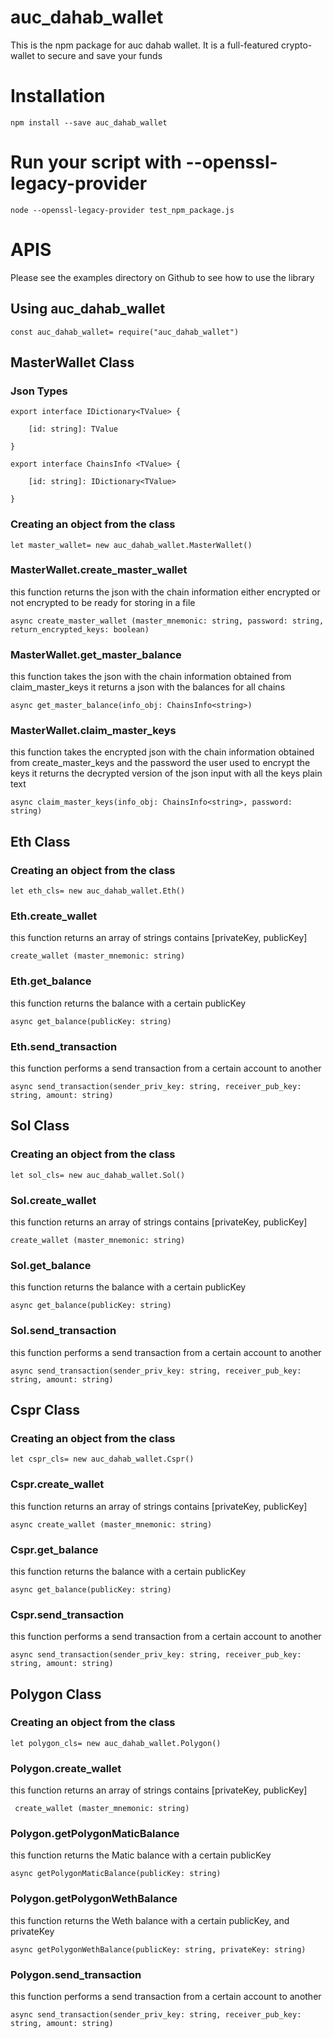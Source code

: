 # auc_dahab_wallet
This is the npm package for auc dahab wallet. It is a full-featured crypto-wallet to secure and save your funds

# Installation
```
npm install --save auc_dahab_wallet
```

# Run your script with --openssl-legacy-provider
```
node --openssl-legacy-provider test_npm_package.js
```


# APIS
Please see the examples directory on Github to see how to use the library
## Using auc_dahab_wallet
```
const auc_dahab_wallet= require("auc_dahab_wallet")
```
## MasterWallet Class

### Json Types
```
export interface IDictionary<TValue> {

    [id: string]: TValue

}

export interface ChainsInfo <TValue> {

    [id: string]: IDictionary<TValue>
    
}
```
### Creating an object from the class
```
let master_wallet= new auc_dahab_wallet.MasterWallet()
```
### MasterWallet.create_master_wallet
this function returns the json with the chain information either encrypted or not encrypted to be ready for storing in a file 
```
async create_master_wallet (master_mnemonic: string, password: string, return_encrypted_keys: boolean)
```

### MasterWallet.get_master_balance
this function takes the json with the chain information obtained from claim_master_keys
it returns a json with the balances for all chains

```
async get_master_balance(info_obj: ChainsInfo<string>)
```

### MasterWallet.claim_master_keys
this function takes the encrypted json with the chain information obtained from create_master_keys and the password the user used to encrypt the keys
it returns the decrypted version of the json input with all the keys plain text

```
async claim_master_keys(info_obj: ChainsInfo<string>, password: string)
```


## Eth Class

### Creating an object from the class
```
let eth_cls= new auc_dahab_wallet.Eth()
```

### Eth.create_wallet
this function returns an array of strings contains [privateKey, publicKey]
```
create_wallet (master_mnemonic: string)
```

### Eth.get_balance
this function returns the balance with a certain publicKey
```
async get_balance(publicKey: string)
```

### Eth.send_transaction
this function performs a send transaction from a certain account to another 
```
async send_transaction(sender_priv_key: string, receiver_pub_key: string, amount: string)
```

## Sol Class

### Creating an object from the class
```
let sol_cls= new auc_dahab_wallet.Sol()
```

### Sol.create_wallet
this function returns an array of strings contains [privateKey, publicKey]
```
create_wallet (master_mnemonic: string)
```

### Sol.get_balance
this function returns the balance with a certain publicKey
```
async get_balance(publicKey: string)
```

### Sol.send_transaction
this function performs a send transaction from a certain account to another 
```
async send_transaction(sender_priv_key: string, receiver_pub_key: string, amount: string)
```

## Cspr Class

### Creating an object from the class
```
let cspr_cls= new auc_dahab_wallet.Cspr()
```

### Cspr.create_wallet
this function returns an array of strings contains [privateKey, publicKey]
```
async create_wallet (master_mnemonic: string)
```

### Cspr.get_balance
this function returns the balance with a certain publicKey
```
async get_balance(publicKey: string)
```

### Cspr.send_transaction
this function performs a send transaction from a certain account to another 
```
async send_transaction(sender_priv_key: string, receiver_pub_key: string, amount: string)
```


## Polygon Class

### Creating an object from the class
```
let polygon_cls= new auc_dahab_wallet.Polygon()
```

### Polygon.create_wallet
this function returns an array of strings contains [privateKey, publicKey]
```
 create_wallet (master_mnemonic: string)
```

### Polygon.getPolygonMaticBalance
this function returns the Matic balance with a certain publicKey
```
async getPolygonMaticBalance(publicKey: string)
```

### Polygon.getPolygonWethBalance
this function returns the Weth balance with a certain publicKey, and privateKey
```
async getPolygonWethBalance(publicKey: string, privateKey: string)
```

### Polygon.send_transaction
this function performs a send transaction from a certain account to another 
```
async send_transaction(sender_priv_key: string, receiver_pub_key: string, amount: string)
```


